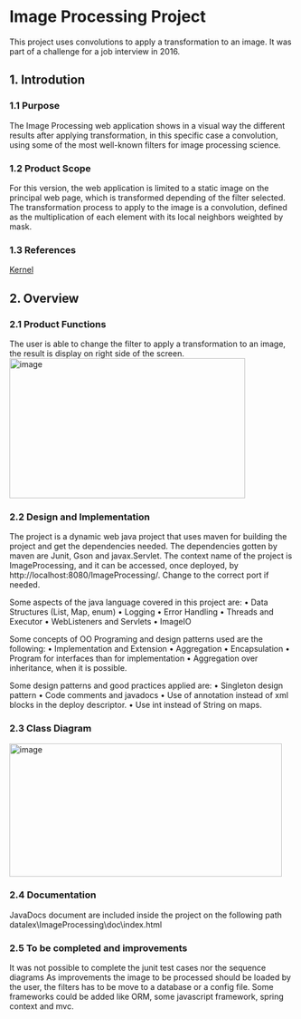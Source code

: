 # Image Processing Project

This project uses convolutions to apply a transformation to an image. It was part of a challenge for a job interview in 2016.

## 1. Introdution
### 1.1 Purpose
The Image Processing web application shows in a visual way the different results after applying transformation, in this specific case a convolution, using some of the most well-known filters for image processing science.

### 1.2 Product Scope
For this version, the web application is limited to a static image on the principal web page, which is transformed depending of the filter selected. The transformation process to apply to the image is a convolution, defined as the multiplication of each element with its local neighbors weighted by mask. 

### 1.3 References
[Kernel](https://en.wikipedia.org/wiki/Kernel_)

## 2. Overview
### 2.1 Product Functions
The user is able to change the filter to apply a transformation to an image, the result is display on right side of the screen. 
<img width="417" height="247" alt="image" src="https://github.com/user-attachments/assets/22a6a5e4-81e9-47b2-8431-5966aa902bac" />

### 2.2 Design and Implementation
The project is a dynamic web java project that uses maven for building the project and get the dependencies needed. The dependencies gotten by maven are Junit, Gson and javax.Servlet.
The context name of the project is ImageProcessing, and it can be accessed, once deployed, by http://localhost:8080/ImageProcessing/. Change to the correct port if needed.

Some aspects of the java language covered in this project are:
•	Data Structures (List, Map, enum)
•	Logging
•	Error Handling
•	Threads and Executor
•	WebListeners and Servlets
•	ImageIO

Some concepts of OO Programing and design patterns used are the following:
•	Implementation and Extension
•	Aggregation
•	Encapsulation
•	Program for interfaces than for implementation
•	Aggregation over inheritance, when it is possible.

Some design patterns and good practices applied are:
•	Singleton design pattern
•	Code comments and javadocs
•	Use of annotation instead of xml blocks in the deploy descriptor.
•	Use int instead of String on maps.

### 2.3 Class Diagram
<img width="482" height="235" alt="image" src="https://github.com/user-attachments/assets/6633a58d-c8c5-484a-a84a-67a494211026" />

### 2.4 Documentation
JavaDocs document are included inside the project on the following path datalex\ImageProcessing\doc\index.html 

### 2.5 To be completed and improvements
It was not possible to complete the junit test cases nor the sequence diagrams
As improvements the image to be processed should be loaded by the user, the filters has to be move to a database or a config file. Some frameworks could be added like ORM, some javascript framework, spring context and mvc.








